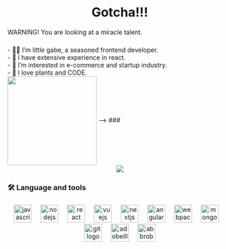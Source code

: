 ###

<h1 align="center"> Gotcha!!! </h1>
<p>WARNING! You are looking at a miracle talent.</p>

###

<div align="left">
- 👩‍💻 I’m little gabe, a seasoned frontend developer.<br>
- 💖 I have extensive experience in react.<br>
- 👀 I’m interested in e-commerce and startup industry.<br>
- 🌱 I love plants and CODE.<br>
</div>

<img align="center" height="200" src="https://www.google.com.hk/url?sa=i&url=https%3A%2F%2Ftenor.com%2Fview%2Fcoding-gif-24297652&psig=AOvVaw1rzARzCMk3HId9ua4dhHYo&ust=1686453070602000&source=images&cd=vfe&ved=0CA4QjRxqFwoTCJi4nL_dt_8CFQAAAAAdAAAAABAX"  />
 -->
###


<div align="center">
  <img src="https://visitor-badge.laobi.icu/badge?page_id=SmartDev-0205&"  />
</div>

###

<h3 align="left">🛠 Language and tools</h3>

###

<div align="center">
  <img src="https://skillicons.dev/icons?i=js" height="40" alt="javascript logo"  />
  <img width="12" />
  <img src="https://skillicons.dev/icons?i=nodejs" height="40" alt="nodejs logo"  />
  <img width="12" />
  <img src="https://skillicons.dev/icons?i=react" height="40" alt="react logo"  />
  <img width="12" />
  <img src="https://skillicons.dev/icons?i=vue" height="40" alt="vuejs logo"  />
  <img width="12" />
 <img src="https://skillicons.dev/icons?i=next" height="40" alt="nextjs logo"  />
  <img width="12" />
  <img src="https://skillicons.dev/icons?i=angular" height="40" alt="angular logo"  />
  <img width="12" />
  <img src="https://skillicons.dev/icons?i=webpack" height="40" alt="webpack logo"  />
  <img width="12" />
  <img src="https://skillicons.dev/icons?i=mongodb" height="40" alt="mongodb logo"  />
  <img width="12" />
  <img src="https://skillicons.dev/icons?i=git" height="40" alt="git logo"  />
  <img width="12" />
  <img src="https://skillicons.dev/icons?i=ai" height="40" alt="adobeillustrator logo"  />
  <img width="12" />
  <img src="https://skillicons.dev/icons?i=bots" height="40" alt="abbrobotstudio logo"  />
</div>

###

<!---
This is a ✨ special ✨ repository because its `README.md` (this file) appears on your GitHub profile.
You can click the Preview link to take a look at your changes.
--->
